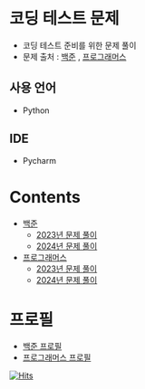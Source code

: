 # 코딩 테스트 문제
- 코딩 테스트 준비를 위한 문제 풀이
- 문제 출처 : [백준](https://www.acmicpc.net) , [프로그래머스](https://programmers.co.kr)
## 사용 언어
- Python
## IDE
- Pycharm

# Contents
- [백준](/baekjoon)
  - [2023년 문제 풀이](/baekjoon/2023)
  - [2024년 문제 풀이](/baekjoon/2024)
- [프로그래머스](/programmers)
  - [2023년 문제 풀이](/baekjoon/2023)
  - [2024년 문제 풀이](/baekjoon/2024)

# 프로필
- [백준 프로필](https://www.acmicpc.net/user/ink21)
- [프로그래머스 프로필](https://career.programmers.co.kr/pr/ink1237_4327)

[![Hits](https://hits.seeyoufarm.com/api/count/incr/badge.svg?url=https%3A%2F%2Fgithub.com%2Fdhwpdnr&count_bg=%2379C83D&title_bg=%23555555&icon=&icon_color=%23E7E7E7&title=hits&edge_flat=false)](https://hits.seeyoufarm.com)
